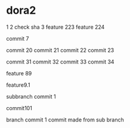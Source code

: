 # dora2
1
2 check sha
3
feature 223
feature 224

commit 7







commit 20
commit 21
commit 22
commit 23

commit 31
commit 32
commit 33
commit 34



feature 89

feature9.1

subbranch commit 1

commit101


branch commit 1 commit made from sub branch

